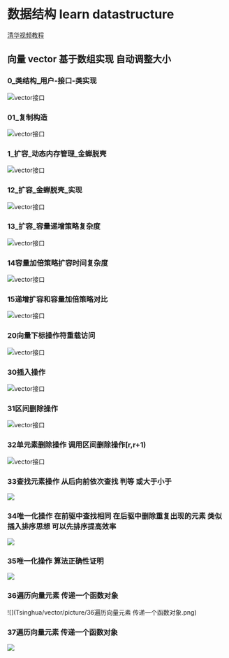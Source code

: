 # 数据结构 learn  datastructure
[清华视频教程](http://www.xuetangx.com/courses/course-v1:TsinghuaX+30240184+sp/about)

## 向量 vector 基于数组实现 自动调整大小

### 0_类结构_用户-接口-类实现
![vector接口](Tsinghua/vector/picture/0_类结构_用户-接口-类实现.png)

### 01_复制构造
![vector接口](Tsinghua/vector/picture/01_复制构造.png)

### 1_扩容_动态内存管理_金蝉脱壳
![vector接口](Tsinghua/vector/picture/1_扩容_动态内存管理_金蝉脱壳.png)

### 12_扩容_金蝉脱壳_实现
![vector接口](Tsinghua/vector/picture/12_扩容_金蝉脱壳_实现.png)

### 13_扩容_容量递增策略复杂度
![vector接口](Tsinghua/vector/picture/13_扩容_容量递增策略复杂度.png)

### 14容量加倍策略扩容时间复杂度
![vector接口](Tsinghua/vector/picture/14容量加倍策略扩容时间复杂度.png)

### 15递增扩容和容量加倍策略对比
![vector接口](Tsinghua/vector/picture/15递增扩容和容量加倍策略对比.png)

### 20向量下标操作符重载访问
![vector接口](Tsinghua/vector/picture/20向量下标操作符重载访问.png)

### 30插入操作
![vector接口](Tsinghua/vector/picture/30插入操作.png)

### 31区间删除操作
![vector接口](Tsinghua/vector/picture/31删除操作.png)

### 32单元素删除操作 调用区间删除操作[r,r+1)
![vector接口](Tsinghua/vector/picture/32单个删除操作.png)

### 33查找元素操作 从后向前依次查找 判等 或大于小于
![](Tsinghua/vector/picture/33查找元素操作.png)

### 34唯一化操作 在前驱中查找相同 在后驱中删除重复出现的元素 类似插入排序思想 可以先排序提高效率
![](Tsinghua/vector/picture/34唯一化操作.png)

### 35唯一化操作 算法正确性证明
![](Tsinghua/vector/picture/35唯一化操作证明.png)

### 36遍历向量元素 传递一个函数对象
![](Tsinghua/vector/picture/36遍历向量元素 传递一个函数对象.png)

### 37遍历向量元素 传递一个函数对象
![](Tsinghua/vector/picture/36遍历向量对对象+1.png)







